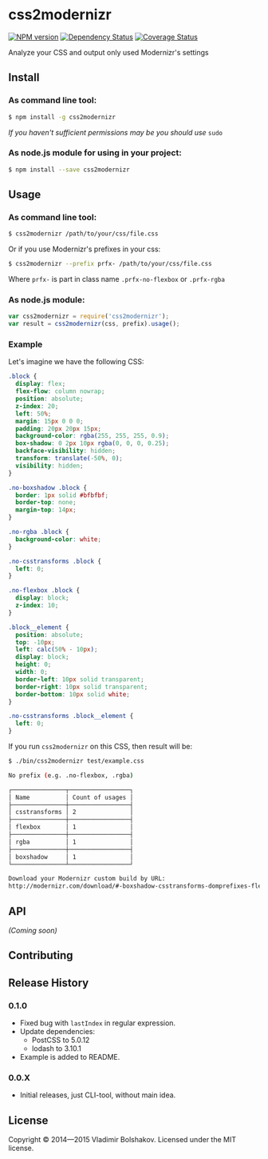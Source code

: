 # css2modernizr 
[![NPM version][npm-image]][npm-url] [![Dependency Status][daviddm-url]][daviddm-image] [![Coverage Status][coveralls-image]][coveralls-url]

Analyze your CSS and output only used Modernizr's settings


## Install

### As command line tool:

```bash
$ npm install -g css2modernizr
```

_If you haven't sufficient permissions may be you should use_ ```sudo```

### As node.js module for using in your project:

```bash
$ npm install --save css2modernizr
```


## Usage

### As command line tool:

```bash
$ css2modernizr /path/to/your/css/file.css
```

Or if you use Modernizr's prefixes in your css:

```bash
$ css2modernizr --prefix prfx- /path/to/your/css/file.css
```

Where ```prfx-``` is part in class name ```.prfx-no-flexbox``` or ```.prfx-rgba```

### As node.js module:

```javascript
var css2modernizr = require('css2modernizr');
var result = css2modernizr(css, prefix).usage();
```

### Example

Let's imagine we have the following CSS:

```css
.block {
  display: flex;
  flex-flow: column nowrap;
  position: absolute;
  z-index: 20;
  left: 50%;
  margin: 15px 0 0 0;
  padding: 20px 20px 15px;
  background-color: rgba(255, 255, 255, 0.9);
  box-shadow: 0 2px 10px rgba(0, 0, 0, 0.25);
  backface-visibility: hidden;
  transform: translate(-50%, 0);
  visibility: hidden;
}

.no-boxshadow .block {
  border: 1px solid #bfbfbf;
  border-top: none;
  margin-top: 14px;
}

.no-rgba .block {
  background-color: white;
}

.no-csstransforms .block {
  left: 0;
}

.no-flexbox .block {
  display: block;
  z-index: 10;
}

.block__element {
  position: absolute;
  top: -10px;
  left: calc(50% - 10px);
  display: block;
  height: 0;
  width: 0;
  border-left: 10px solid transparent;
  border-right: 10px solid transparent;
  border-bottom: 10px solid white;
}

.no-csstransforms .block__element {
  left: 0;
}
```

If you run `css2modernizr` on this CSS, then result will be:

```bash
$ ./bin/css2modernizr test/example.css                                                                                                                                 develop [2deb29d] modified untracked

No prefix (e.g. .no-flexbox, .rgba)

┌───────────────┬─────────────────┐
│ Name          │ Count of usages │
├───────────────┼─────────────────┤
│ csstransforms │ 2               │
├───────────────┼─────────────────┤
│ flexbox       │ 1               │
├───────────────┼─────────────────┤
│ rgba          │ 1               │
├───────────────┼─────────────────┤
│ boxshadow     │ 1               │
└───────────────┴─────────────────┘

Download your Modernizr custom build by URL:
http://modernizr.com/download/#-boxshadow-csstransforms-domprefixes-flexbox-rgba-testallprops-testprop
```


## API

_(Coming soon)_


## Contributing


## Release History

### 0.1.0

- Fixed bug with `lastIndex` in regular expression.
- Update dependencies:
  - PostCSS to 5.0.12
  - lodash to 3.10.1
- Example is added to README.

### 0.0.X

- Initial releases, just CLI-tool, without main idea.


## License

Copyright © 2014—2015 Vladimir Bolshakov. Licensed under the MIT license.



[npm-url]: https://npmjs.org/package/css2modernizr
[npm-image]: https://badge.fury.io/js/css2modernizr.svg
[daviddm-url]: https://david-dm.org/vovanbo/css2modernizr.svg?theme=shields.io
[daviddm-image]: https://david-dm.org/vovanbo/css2modernizr
[coveralls-url]: https://coveralls.io/r/vovanbo/css2modernizr
[coveralls-image]: https://coveralls.io/repos/vovanbo/css2modernizr/badge.png
